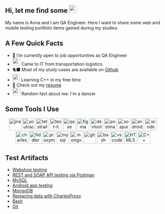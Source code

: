 <h2>Hi, let me find some <img src="https://thisisdenis.files.wordpress.com/2015/05/d0b1d0b0d0b3.jpg?w=584" height="25" ></h2>
<p> My name is Anna and I am QA Engineer. Here I want to share some web and mobile testing portfolio items gained during my studies.</p> 
<h2>A Few Quick Facts</h2>
<ul>
<li> 🌱 I’m currently open to job opportunities as QA Engineer </li>
<li> <img src="https://static.wixstatic.com/media/e9a4f7_fc43c4fd08804dc9b712e28da3742288~mv2.png/v1/fill/w_732,h_431,al_c,q_85,usm_0.66_1.00_0.01,enc_auto/Camion_01.png" height="25"> Came to IT from transportation logistics</li>
<li> 🐈‍⬛ Most of my study cases are available on <a href="https://github.com/Rzheutskaya-Anna">Github</a></li> </li>
<li> <img src="https://png2.cleanpng.com/sh/874caba6a877134b2c91c7236fca07d3/L0KzQYm3VMI2N5doj5H0aYP2gLBuTgRpbV5oReJ7b3f1cb70if5oNZ1mhtlAYXfoPbS0hv9zNZNqf9t3bnX1g37zhfF3bV55gNc2bXH3dcPwgfwuPZJqSaNqNUW3Q4aBU8UvOmc5SaoENkK0RYO7V8AyP2k2SqkAOT7zfri=/kisspng-the-c-programming-language-c-for-beginners-leave-the-material-5ae11a55435835.2641896215247017812759.png](https://d2ohlsp9gwqc7h.cloudfront.net/images/logos/logo-page/cbuilder-logo-1024.png" height="24"> Learning С++ in my free time</li>
<li>📙 Check out my <a href="https://docs.google.com/document/d/1rw-GcA5GODFc-ou9UHrYwc3L5Xv-EYfNe9Nviu37guo/edit?usp=sharing">resume</a></li>
<li> <img src="https://img.freepik.com/premium-vector/sketch-of-a-woman-in-a-dress-ballet-pose-dancer-line-art-continuous-art-watercolor-icon-girl_599742-173.jpg?w=740" height="25"> Random fact about me: I`m a dancer </li>
</ul>
<h2>Some Tools I Use</h2>
<p align="center">
<img src="https://cdn.jsdelivr.net/gh/devicons/devicon/icons/jira/jira-original.svg" title="jira" alt="jira" width="40" height="40"/>
<img src="https://upload.wikimedia.org/wikipedia/commons/thumb/8/8d/YouTrack_Icon.svg/1024px-YouTrack_Icon.svg.png?20200803082248" title="youtrack" alt="youtrack" width="40" height="40"/>
<img src="https://codahosted.io/packs/21236/unversioned/assets/LOGO/ba1091c59bab89cd2fd0f289622731fe16113d7b00905abe64759c313a4b73b76c1b0426076ed76cb74752234c734131df46992d5b8b48fc13e264240e4f7119f736cfeb64df36ded54b5cbf6198b9cadedf18dd0cac5c7dbcd16e6336c29363cd1292ba" title="testrail" alt="tetstrail" width="40" height="40"/>
<img src="https://docs.testit.software/images/testit_logo_icon.png" title="test-it" alt="test-it" width="40" height="40"/>
<img src="https://luna1.co/eb0187.png" title="qase" alt="qase" width="40" height="40"/>
<img src="https://cdn.jsdelivr.net/gh/devicons/devicon/icons/figma/figma-original.svg" title="figma" alt="figma" width="40" height="40"/>
<img src="https://d33wubrfki0l68.cloudfront.net/38b5c953a4667366685d55db55d057c86db1fc54/a0fdc/static/acae6b24d940347661ca901ea07f47c1/chrome-dev-logo-icon.png" title="devtools" alt="devtools" width="40" height="40"/>
<img src="https://cdn.worldvectorlogo.com/logos/postman.svg" title="postman" alt="postman" width="40" height="40"/>
<img src="https://encrypted-tbn0.gstatic.com/images?q=tbn:ANd9GcTDLj-17hLuPse4K5lo4VLNFRn89rjLSB-KKIZMdNjB0Q&s" title="soapui" alt="soapui" width="40" height="40"/>
 <img src="https://cdn.jsdelivr.net/gh/devicons/devicon/icons/androidstudio/androidstudio-original.svg" title="android-studio" alt="android-studio" width="40" height="40"/>
<img src="https://cdn.jsdelivr.net/gh/devicons/devicon/icons/xcode/xcode-original.svg" title="xcode" alt="xcode" width="40" height="40"/>
<img src="https://cdn.icon-icons.com/icons2/3053/PNG/512/charles_proxy_macos_bigsur_icon_190302.png" title="charles-proxy" alt="charles-proxy" width="40" height="40"/>
<img src="https://www.megaleechers.com/storage/Fiddler-Everywhere-Icon.png" title="fiddler" alt="fiddler" width="40" height="40"/>
<img src="https://ph-files.imgix.net/f1aba60e-b071-4afd-bde6-7c123853a3ae.png?auto=format" title="proxyman" alt="proxyman" width="40" height="40"/>
<img src="https://cdn.jsdelivr.net/gh/devicons/devicon/icons/mysql/mysql-original.svg" title="mysql" alt="mysql" width="40" height="40"/>
<img src="https://cdn.jsdelivr.net/gh/devicons/devicon/icons/mongodb/mongodb-original.svg" title="mongodb" alt="mongodb" width="40" height="40"/>
<img src="https://cdn.jsdelivr.net/gh/devicons/devicon/icons/git/git-original.svg" title="git" alt="git" width="40" height="40"/>
<img src="https://upload.wikimedia.org/wikipedia/commons/thumb/4/4b/Bash_Logo_Colored.svg/1024px-Bash_Logo_Colored.svg.png?20180723054350" title="bash" alt="bash" width="40" height="40"/>
<img src="https://cdn.jsdelivr.net/gh/devicons/devicon/icons/vscode/vscode-original.svg" title="vscode" alt="vscode" width="40" height="40"/>
<img src="https://cdn-icons-png.flaticon.com/512/919/919827.png" title="HTML5" alt="HTML5" width="40" height="40"/>
<img src="https://png2.cleanpng.com/sh/874caba6a877134b2c91c7236fca07d3/L0KzQYm3VMI2N5doj5H0aYP2gLBuTgRpbV5oReJ7b3f1cb70if5oNZ1mhtlAYXfoPbS0hv9zNZNqf9t3bnX1g37zhfF3bV55gNc2bXH3dcPwgfwuPZJqSaNqNUW3Q4aBU8UvOmc5SaoENkK0RYO7V8AyP2k2SqkAOT7zfri=/kisspng-the-c-programming-language-c-for-beginners-leave-the-material-5ae11a55435835.2641896215247017812759.png" alt="C++" width="40" height="40" />
</p>
<h2>Test Artifacts </h2>
<p> 
 <ul>
<li>  <a href="https://github.com/Rzheutskaya-Anna/web_testing">Webshop testing</a>  </li>
<li>  <a href="https://github.com/Rzheutskaya-Anna/api_testing"> REST and SOAP API testing via Postman </a>   </li>
<li> <a href="https://github.com/Rzheutskaya-Anna/sql">MySQL</a>   </li>
<li>  <a href="https://github.com/Rzheutskaya-Anna/mobile_testing"> Android app testing</a>   </li>
<li>  <a href="https://github.com/Rzheutskaya-Anna/mongoDB">MongoDB</a>  </li>
<li> <a href="https://github.com/Rzheutskaya-Anna/charlesproxy">Replacing data with CharlesProxy</a>  </li>
<li> <a href="https://github.com/Rzheutskaya-Anna/bash/tree/main"> Bash </a>  </li>
<li> <a href="https://github.com/Rzheutskaya-Anna/git"> Git </a> </li>
</ul>
</p>

